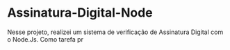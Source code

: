 # Assinatura-Digital-Node
Nesse projeto, realizei um sistema de verificação de Assinatura Digital com o Node.Js. Como tarefa pr
